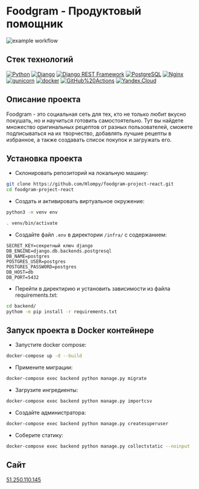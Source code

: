 # Foodgram - Продуктовый помощник

![example workflow](https://github.com/NIK-TIGER-BILL/foodgram-project-react/actions/workflows/foodgram_workflow.yml/badge.svg)  

## Стек технологий

[![Python](https://img.shields.io/badge/-Python-464646?style=flat-square&logo=Python)](https://www.python.org/)
[![Django](https://img.shields.io/badge/-Django-464646?style=flat-square&logo=Django)](https://www.djangoproject.com/)
[![Django REST Framework](https://img.shields.io/badge/-Django%20REST%20Framework-464646?style=flat-square&logo=Django%20REST%20Framework)](https://www.django-rest-framework.org/)
[![PostgreSQL](https://img.shields.io/badge/-PostgreSQL-464646?style=flat-square&logo=PostgreSQL)](https://www.postgresql.org/)
[![Nginx](https://img.shields.io/badge/-NGINX-464646?style=flat-square&logo=NGINX)](https://nginx.org/ru/)
[![gunicorn](https://img.shields.io/badge/-gunicorn-464646?style=flat-square&logo=gunicorn)](https://gunicorn.org/)
[![docker](https://img.shields.io/badge/-Docker-464646?style=flat-square&logo=docker)](https://www.docker.com/)
[![GitHub%20Actions](https://img.shields.io/badge/-GitHub%20Actions-464646?style=flat-square&logo=GitHub%20actions)](https://github.com/features/actions)
[![Yandex.Cloud](https://img.shields.io/badge/-Yandex.Cloud-464646?style=flat-square&logo=Yandex.Cloud)](https://cloud.yandex.ru/)

## Описание проекта
Foodgram - это социальная сеть для тех, кто не только любит вкусно покушать, но и научиться готовить самостоятельно.
Тут вы найдете множество оригинальных рецептов от разных пользователей, сможете подписываться на их творчество, добавлять лучшие рецепты в избранное, а также создавать список покупок и загружать его.

## Установка проекта 

* Склонировать репозиторий на локальную машину:
```bash
git clone https://github.com/Hlompy/foodgram-project-react.git
cd foodgram-project-react
```

* Cоздать и активировать виртуальное окружение:

```bash
python3 -m venv env
```

```bash
. venv/bin/activate
```

* Cоздайте файл `.env` в директории `/infra/` с содержанием:

```
SECRET_KEY=секретный ключ django
DB_ENGINE=django.db.backends.postgresql
DB_NAME=postgres
POSTGRES_USER=postgres
POSTGRES_PASSWORD=postgres
DB_HOST=db
DB_PORT=5432
```

* Перейти в директирию и установить зависимости из файла requirements.txt:

```bash
cd backend/
pythom -m pip install -r requirements.txt
```

## Запуск проекта в Docker контейнере

* Запустите docker compose:
```bash
docker-compose up -d --build
```  

* Примените миграции:
```bash
docker-compose exec backend python manage.py migrate
```

* Загрузите ингредиенты:
```bash
docker-compose exec backend python manage.py importcsv
```

* Создайте администратора:
```bash
docker-compose exec backend python manage.py createsuperuser
```

* Соберите статику:
```bash
docker-compose exec backend python manage.py collectstatic --noinput
```

## Сайт
[51.250.110.145](51.250.110.145)
